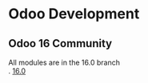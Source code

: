 # Odoo Development


## Odoo 16 Community
All modules are in the 16.0 branch <br>
. [16.0](https://github.com/SawLwinnOo/odoo16ce/tree/16.0)